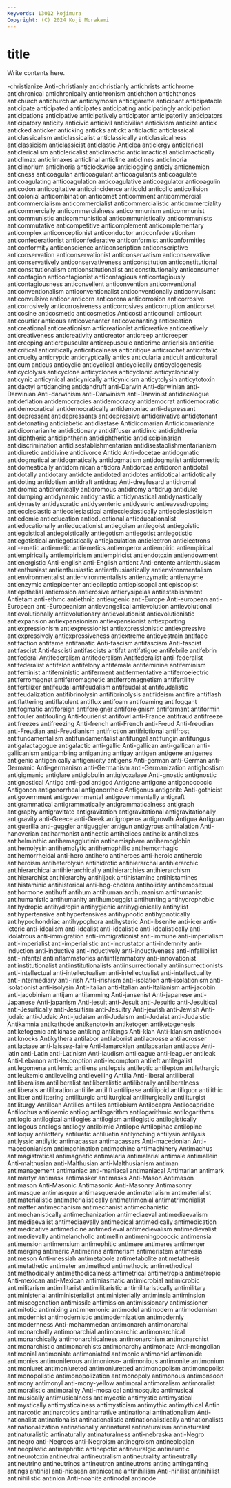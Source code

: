 ```yaml
---
Keywords: 13012 kojimura
Copyright: (C) 2024 Koji Murakami
---
```


# title

Write contents here.



-christianize Anti-christianly antichristianly antichrists antichrome antichronical antichronically antichronism antichthon
antichthones antichurch antichurchian antichymosin anticigarette anticipant anticipatable anticipate anticipated anticipates
anticipating anticipatingly anticipation anticipations anticipative anticipatively anticipator anticipatorily anticipators anticipatory
anticity anticivic anticivil anticivilian anticivism anticize antick anticked anticker anticking
anticks antickt anticlactic anticlassical anticlassicalism anticlassicalist anticlassically anticlassicalness anticlassicism anticlassicist
anticlastic Anticlea anticlergy anticlerical anticlericalism anticlericalist anticlimactic anticlimactical anticlimactically anticlimax
anticlimaxes anticlinal anticline anticlines anticlinoria anticlinorium anticlnoria anticlockwise anticlogging anticly
anticnemion anticness anticoagulan anticoagulant anticoagulants anticoagulate anticoagulating anticoagulation anticoagulative anticoagulator
anticoagulin anticodon anticogitative anticoincidence anticold anticolic anticollision anticolonial anticombination anticomet
anticomment anticommercial anticommercialism anticommercialist anticommercialistic anticommerciality anticommercially anticommercialness anticommunism anticommunist
anticommunistic anticommunistical anticommunistically anticommunists anticommutative anticompetitive anticomplement anticomplementary anticomplex anticonceptionist
anticonductor anticonfederationism anticonfederationist anticonfederative anticonformist anticonformities anticonformity anticonscience anticonscription anticonscriptive
anticonservation anticonservationist anticonservatism anticonservative anticonservatively anticonservativeness anticonstitution anticonstitutional anticonstitutionalism anticonstitutionalist
anticonstitutionally anticonsumer anticontagion anticontagionist anticontagious anticontagiously anticontagiousness anticonvellent anticonvention anticonventional
anticonventionalism anticonventionalist anticonventionally anticonvulsant anticonvulsive anticor anticorn anticorona anticorrosion anticorrosive
anticorrosively anticorrosiveness anticorrosives anticorruption anticorset anticosine anticosmetic anticosmetics Anticosti anticouncil
anticourt anticourtier anticous anticovenanter anticovenanting anticreation anticreational anticreationism anticreationist anticreative
anticreatively anticreativeness anticreativity anticreator anticreep anticreeper anticreeping anticrepuscular anticrepuscule anticrime
anticrisis anticritic anticritical anticritically anticriticalness anticritique anticrochet anticrotalic anticruelty anticryptic
anticryptically antics anticularia anticult anticultural anticum anticus anticyclic anticyclical anticyclically
anticyclogenesis anticyclolysis anticyclone anticyclones anticyclonic anticyclonically anticynic anticynical anticynically anticynicism
anticytolysin anticytotoxin antidactyl antidancing antidandruff anti-Darwin Anti-darwinian anti-Darwinian Anti-darwinism anti-Darwinism
anti-Darwinist antidecalogue antideflation antidemocracies antidemocracy antidemocrat antidemocratic antidemocratical antidemocratically antidemoniac
anti-depressant antidepressant antidepressants antidepressive antiderivative antidetonant antidetonating antidiabetic antidiastase Antidicomarian
Antidicomarianite antidicomarianite antidictionary antidiffuser antidinic antidiphtheria antidiphtheric antidiphtherin antidiphtheritic antidisciplinarian
antidiscrimination antidisestablishmentarian antidisestablishmentarianism antidiuretic antidivine antidivorce Antido Anti-docetae antidogmatic antidogmatical
antidogmatically antidogmatism antidogmatist antidomestic antidomestically antidominican antidora Antidorcas antidoron antidotal
antidotally antidotary antidote antidoted antidotes antidotical antidotically antidoting antidotism antidraft
antidrag Anti-dreyfusard antidromal antidromic antidromically antidromous antidromy antidrug antiduke antidumping
antidynamic antidynastic antidynastical antidynastically antidynasty antidyscratic antidysenteric antidysuric antieavesdropping antiecclesiastic
antiecclesiastical antiecclesiastically antiecclesiasticism antiedemic antieducation antieducational antieducationalist antieducationally antieducationist antiegoism
antiegoist antiegoistic antiegoistical antiegoistically antiegotism antiegotist antiegotistic antiegotistical antiegotistically antiejaculation
antielectron antielectrons anti-emetic antiemetic antiemetics antiemperor antiempiric antiempirical antiempirically antiempiricism
antiempiricist antiendotoxin antiendowment antienergistic Anti-english anti-English antient Anti-entente antienthusiasm antienthusiast
antienthusiastic antienthusiastically antienvironmentalism antienvironmentalist antienvironmentalists antienzymatic antienzyme antienzymic antiepicenter antiepileptic
antiepiscopal antiepiscopist antiepithelial antierosion antierosive antierysipelas antiestablishment Antietam anti-ethmc antiethnic
antieugenic anti-Europe Anti-european anti-European anti-Europeanism antievangelical antievolution antievolutional antievolutionally antievolutionary
antievolutionist antievolutionistic antiexpansion antiexpansionism antiexpansionist antiexporting antiexpressionism antiexpressionist antiexpressionistic antiexpressive
antiexpressively antiexpressiveness antiextreme antieyestrain antiface antifaction antifame antifanatic Anti-fascism antifascism
Anti-fascist antifascist Anti-fascisti antifascists antifat antifatigue antifebrile antifebrin antifederal Antifederalism
antifederalism Antifederalist anti-federalist antifederalist antifelon antifelony antifemale antifeminine antifeminism antifeminist
antifeministic antiferment antifermentative antiferroelectric antiferromagnet antiferromagnetic antiferromagnetism antifertility antifertilizer antifeudal
antifeudalism antifeudalist antifeudalistic antifeudalization antifibrinolysin antifibrinolysis antifideism antifire antiflash antiflattering
antiflatulent antiflux antifoam antifoaming antifoggant antifogmatic antiforeign antiforeigner antiforeignism antiformant
antiformin antifouler antifouling Anti-fourierist antifowl anti-France antifraud antifreeze antifreezes antifreezing
Anti-french anti-French anti-Freud Anti-freudian anti-Freudian anti-Freudianism antifriction antifrictional antifrost antifundamentalism
antifundamentalist antifungal antifungin antifungus antigalactagogue antigalactic anti-gallic Anti-gallican anti-gallican anti-gallicanism
antigambling antiganting antigay antigen antigene antigenes antigenic antigenically antigenicity antigens
Anti-german anti-German anti-Germanic Anti-germanism anti-Germanism anti-Germanization antighostism antigigmanic antiglare antiglobulin
antiglyoxalase Anti-gnostic antignostic antignostical Antigo anti-god antigod Antigone antigone antigonococcic
Antigonon antigonorrheal antigonorrheic Antigonus antigorite Anti-gothicist antigovernment antigovernmental antigovernmentally antigraft
antigrammatical antigrammatically antigrammaticalness antigraph antigraphy antigravitate antigravitation antigravitational antigravitationally antigravity
anti-Greece anti-Greek antigropelos antigrowth Antigua Antiguan antiguerilla anti-guggler antiguggler antigun
antigyrous antihalation Anti-hanoverian antiharmonist antihectic antihelices antihelix antihelixes antihelminthic antihemagglutinin
antihemisphere antihemoglobin antihemolysin antihemolytic antihemophilic antihemorrhagic antihemorrheidal anti-hero antihero antiheroes
anti-heroic antiheroic antiheroism antiheterolysin antihidrotic antihierarchal antihierarchic antihierarchical antihierarchically antihierarchies
antihierarchism antihierarchist antihierarchy antihijack antihistamine antihistamines antihistaminic antihistorical anti-hog-cholera antiholiday
antihomosexual antihormone antihuff antihum antihuman antihumanism antihumanist antihumanistic antihumanity antihumbuggist
antihunting antihydrophobic antihydropic antihydropin antihygienic antihygienically antihylist antihypertensive antihypertensives antihypnotic
antihypnotically antihypochondriac antihypophora antihysteric Anti-ibsenite anti-icer anti-icteric anti-idealism anti-idealist anti-idealistic
anti-idealistically anti-idolatrous anti-immigration anti-immigrationist anti-immune anti-imperialism anti-imperialist anti-imperialistic anti-incrustator anti-indemnity
anti-induction anti-inductive anti-inductively anti-inductiveness anti-infallibilist anti-infantal antiinflammatories antiinflammatory anti-innovationist antiinstitutionalist
antiinstitutionalists antiinsurrectionally antiinsurrectionists anti-intellectual anti-intellectualism anti-intellectualist anti-intellectuality anti-intermediary anti-Irish Anti-irishism
anti-isolation anti-isolationism anti-isolationist anti-isolysin Anti-italian anti-Italian anti-Italianism anti-jacobin anti-jacobinism antijam
antijamming Anti-jansenist Anti-japanese anti-Japanese Anti-japanism Anti-jesuit anti-Jesuit anti-Jesuitic anti-Jesuitical anti-Jesuitically
anti-Jesuitism anti-Jesuitry Anti-jewish anti-Jewish Anti-judaic anti-Judaic Anti-judaism anti-Judaism anti-Judaist anti-Judaistic
Antikamnia antikathode antikenotoxin antiketogen antiketogenesis antiketogenic antikinase antiking antikings Anti-klan
Anti-klanism antiknock antiknocks Antikythera antilabor antilaborist antilacrosse antilacrosser antilactase anti-laissez-faire
Anti-lamarckian antilapsarian antilapse Anti-latin anti-Latin anti-Latinism Anti-laudism antileague anti-leaguer antileak
Anti-Lebanon anti-lecomption anti-lecomptom antileft antilegalist antilegomena antilemic antilens antilepsis antileptic
antilepton antilethargic antileukemic antileveling antilevelling Antilia Anti-liberal antiliberal antiliberalism antiliberalist
antiliberalistic antiliberally antiliberalness antiliberals antilibration antilife antilift antilipase antilipoid antiliquor
antilithic antilitter antilittering antiliturgic antiliturgical antiliturgically antiliturgist antiliturgy Antillean Antilles
antilles antilobium Antilocapra Antilocapridae Antilochus antiloemic antilog antilogarithm antilogarithmic antilogarithms
antilogic antilogical antilogies antilogism antilogistic antilogistically antilogous antilogs antilogy antiloimic
Antilope Antilopinae antilopine antiloquy antilottery antiluetic antiluetin antilynching antilysin antilysis
antilyssic antilytic antimacassar antimacassars Anti-macedonian Anti-macedonianism antimachination antimachine antimachinery Antimachus
antimagistratical antimagnetic antimalaria antimalarial antimale antimallein Anti-malthusian anti-Malthusian anti-Malthusianism antiman
antimanagement antimaniac anti-maniacal antimaniacal Antimarian antimark antimartyr antimask antimasker antimasks
Anti-Mason Antimason antimason Anti-Masonic Antimasonic Anti-Masonry Antimasonry antimasque antimasquer antimasquerade
antimaterialism antimaterialist antimaterialistic antimaterialistically antimatrimonial antimatrimonialist antimatter antimechanism antimechanist antimechanistic
antimechanistically antimechanization antimediaeval antimediaevalism antimediaevalist antimediaevally antimedical antimedically antimedication antimedicative
antimedicine antimedieval antimedievalism antimedievalist antimedievally antimelancholic antimellin antimeningococcic antimensia antimension
antimensium antimephitic antimere antimeres antimerger antimerging antimeric Antimerina antimerism antimeristem
antimesia antimeson Anti-messiah antimetabole antimetabolite antimetathesis antimetathetic antimeter antimethod antimethodic
antimethodical antimethodically antimethodicalness antimetrical antimetropia antimetropic Anti-mexican anti-Mexican antimiasmatic antimicrobial
antimicrobic antimilitarism antimilitarist antimilitaristic antimilitaristically antimilitary antiministerial antiministerialist antiministerially antiminsia
antiminsion antimiscegenation antimissile antimission antimissionary antimissioner antimitotic antimixing antimnemonic antimodel
antimodern antimodernism antimodernist antimodernistic antimodernization antimodernly antimodernness Anti-mohammedan antimonarch antimonarchal
antimonarchally antimonarchial antimonarchic antimonarchical antimonarchically antimonarchicalness antimonarchism antimonarchist antimonarchistic antimonarchists
antimonarchy antimonate Anti-mongolian antimonial antimoniate antimoniated antimonic antimonid antimonide antimonies
antimoniferous antimonioso- antimonious antimonite antimonium antimoniuret antimoniureted antimoniuretted antimonopolism antimonopolist
antimonopolistic antimonopolization antimonopoly antimonous antimonsoon antimony antimonyl anti-mony-yellow antimoral antimoralism
antimoralist antimoralistic antimorality Anti-mosaical antimosquito antimusical antimusically antimusicalness antimycotic antimystic
antimystical antimystically antimysticalness antimysticism antimythic antimythical Antin antinarcotic antinarcotics antinarrative
antinational antinationalism Anti-nationalist antinationalist antinationalistic antinationalistically antinationalists antinationalization antinationally antinatural
antinaturalism antinaturalist antinaturalistic antinaturally antinaturalness anti-nebraska anti-Negro antinegro anti-Negroes anti-Negroism
antinegroism antineologian antineoplastic antinephritic antinepotic antineuralgic antineuritic antineurotoxin antineutral antineutralism
antineutrality antineutrally antineutrino antineutrinos antineutron antineutrons anting antinganting antings antinial
anti-nicaean antinicotine antinihilism Anti-nihilist antinihilist antinihilistic antinion Anti-noahite antinodal antinode
